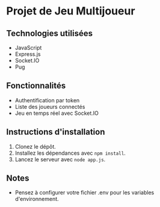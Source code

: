 # Projet de Jeu Multijoueur

## Technologies utilisées
- JavaScript
- Express.js
- Socket.IO
- Pug

## Fonctionnalités
- Authentification par token
- Liste des joueurs connectés
- Jeu en temps réel avec Socket.IO

## Instructions d'installation
1. Clonez le dépôt.
2. Installez les dépendances avec `npm install`.
3. Lancez le serveur avec `node app.js`.

## Notes
- Pensez à configurer votre fichier .env pour les variables d'environnement.
